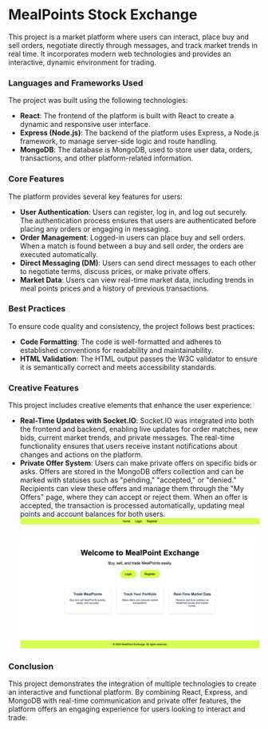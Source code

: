 # MealPoints Stock Exchange

This project is a market platform where users can interact, place buy and sell orders, negotiate directly through messages, and track market trends in real time. It incorporates modern web technologies and provides an interactive, dynamic environment for trading.

### Languages and Frameworks Used
The project was built using the following technologies:

- **React**: The frontend of the platform is built with React to create a dynamic and responsive user interface.
- **Express (Node.js)**: The backend of the platform uses Express, a Node.js framework, to manage server-side logic and route handling.
- **MongoDB**: The database is MongoDB, used to store user data, orders, transactions, and other platform-related information.

### Core Features
The platform provides several key features for users:

- **User Authentication**: Users can register, log in, and log out securely. The authentication process ensures that users are authenticated before placing any orders or engaging in messaging.
- **Order Management**: Logged-in users can place buy and sell orders. When a match is found between a buy and sell order, the orders are executed automatically.
- **Direct Messaging (DM)**: Users can send direct messages to each other to negotiate terms, discuss prices, or make private offers.
- **Market Data**: Users can view real-time market data, including trends in meal points prices and a history of previous transactions.

### Best Practices
To ensure code quality and consistency, the project follows best practices:

- **Code Formatting**: The code is well-formatted and adheres to established conventions for readability and maintainability.
- **HTML Validation**: The HTML output passes the W3C validator to ensure it is semantically correct and meets accessibility standards.

### Creative Features
This project includes creative elements that enhance the user experience:

- **Real-Time Updates with Socket.IO**: Socket.IO was integrated into both the frontend and backend, enabling live updates for order matches, new bids, current market trends, and private messages. The real-time functionality ensures that users receive instant notifications about changes and actions on the platform.
- **Private Offer System**: Users can make private offers on specific bids or asks. Offers are stored in the MongoDB offers collection and can be marked with statuses such as "pending," "accepted," or "denied." Recipients can view these offers and manage them through the "My Offers" page, where they can accept or reject them. When an offer is accepted, the transaction is processed automatically, updating meal points and account balances for both users.
![Project Screenshot](mealpoints.png)

### Conclusion
This project demonstrates the integration of multiple technologies to create an interactive and functional platform. By combining React, Express, and MongoDB with real-time communication and private offer features, the platform offers an engaging experience for users looking to interact and trade.
